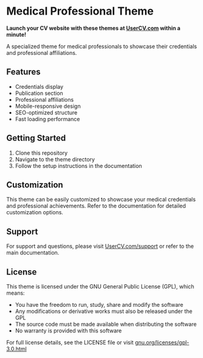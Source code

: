 # Medical Professional Theme

**Launch your CV website with these themes at [UserCV.com](https://UserCV.com) within a minute!**

A specialized theme for medical professionals to showcase their credentials and professional affiliations.

## Features
- Credentials display
- Publication section
- Professional affiliations
- Mobile-responsive design
- SEO-optimized structure
- Fast loading performance

## Getting Started
1. Clone this repository
2. Navigate to the theme directory
3. Follow the setup instructions in the documentation

## Customization
This theme can be easily customized to showcase your medical credentials and professional achievements. Refer to the documentation for detailed customization options.

## Support
For support and questions, please visit [UserCV.com/support](https://UserCV.com/support) or refer to the main documentation. 

## License
This theme is licensed under the GNU General Public License (GPL), which means:

- You have the freedom to run, study, share and modify the software
- Any modifications or derivative works must also be released under the GPL
- The source code must be made available when distributing the software
- No warranty is provided with this software

For full license details, see the LICENSE file or visit [gnu.org/licenses/gpl-3.0.html](https://www.gnu.org/licenses/gpl-3.0.html) 